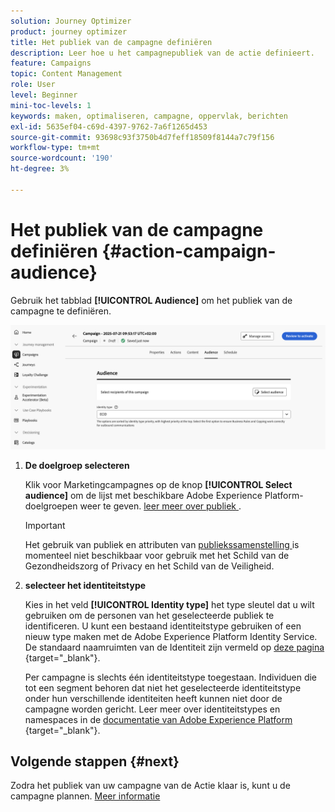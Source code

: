 ```yaml
---
solution: Journey Optimizer
product: journey optimizer
title: Het publiek van de campagne definiëren
description: Leer hoe u het campagnepubliek van de actie definieert.
feature: Campaigns
topic: Content Management
role: User
level: Beginner
mini-toc-levels: 1
keywords: maken, optimaliseren, campagne, oppervlak, berichten
exl-id: 5635ef04-c69d-4397-9762-7a6f1265d453
source-git-commit: 93698c93f3750b4d7feff18509f8144a7c79f156
workflow-type: tm+mt
source-wordcount: '190'
ht-degree: 3%

---
```


# Het publiek van de campagne definiëren {#action-campaign-audience}

Gebruik het tabblad **[!UICONTROL Audience]** om het publiek van de campagne te definiëren.

![](assets/campaign-audience.png)

1. **De doelgroep selecteren**

   Klik voor Marketingcampagnes op de knop **[!UICONTROL Select audience]** om de lijst met beschikbare Adobe Experience Platform-doelgroepen weer te geven. [ leer meer over publiek ](../audience/about-audiences.md).

   >[!IMPORTANT]
   >
   >Het gebruik van publiek en attributen van [ publiekssamenstelling ](../audience/get-started-audience-orchestration.md) is momenteel niet beschikbaar voor gebruik met het Schild van de Gezondheidszorg of Privacy en het Schild van de Veiligheid.

1. **selecteer het identiteitstype**

   Kies in het veld **[!UICONTROL Identity type]** het type sleutel dat u wilt gebruiken om de personen van het geselecteerde publiek te identificeren. U kunt een bestaand identiteitstype gebruiken of een nieuw type maken met de Adobe Experience Platform Identity Service. De standaard naamruimten van de Identiteit zijn vermeld op [ deze pagina ](https://experienceleague.adobe.com/en/docs/experience-platform/identity/features/namespaces#standard){target="_blank"}.

   Per campagne is slechts één identiteitstype toegestaan. Individuen die tot een segment behoren dat niet het geselecteerde identiteitstype onder hun verschillende identiteiten heeft kunnen niet door de campagne worden gericht. Leer meer over identiteitstypes en namespaces in de [ documentatie van Adobe Experience Platform ](https://experienceleague.adobe.com/docs/experience-platform/identity/home.html?lang=nl){target="_blank"}.

## Volgende stappen {#next}

Zodra het publiek van uw campagne van de Actie klaar is, kunt u de campagne plannen. [Meer informatie](campaign-schedule.md)
